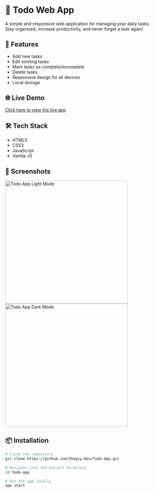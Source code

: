 # 📝 Todo Web App

A simple and responsive web application for managing your daily tasks. Stay organized, increase productivity, and never forget a task again!

## 🚀 Features

- Add new tasks
- Edit existing tasks
- Mark tasks as complete/incomplete
- Delete tasks
- Responsive design for all devices
- Local storage

## 🌐 Live Demo

[Click here to view the live app](https://your-live-demo-url.com)

## 🛠️ Tech Stack

- HTML5
- CSS3
- JavaScript
- Vanilla JS

## 📸 Screenshots

<!-- Add screenshots here -->
<img src="screenshots/todo-light.png" alt="Todo App Light Mode" width="400"/>
<img src="screenshots/todo-dark.png" alt="Todo App Dark Mode" width="400"/>

## 📦 Installation

```bash
# Clone the repository
git clone https://github.com/Shegzy-Dev/Todo-App.git

# Navigate into the project directory
cd todo-app

# Run the app locally
npm start
```
